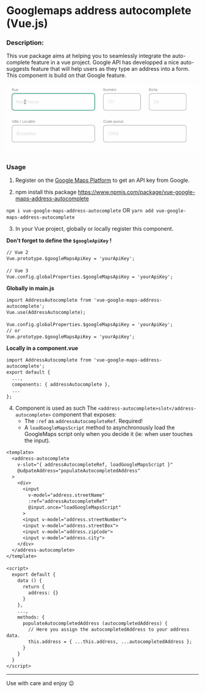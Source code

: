 # Googlemaps address autocomplete (Vue.js)

### Description:
This vue package aims at helping you to seamlessly integrate the auto-complete feature in a vue project.
Google API has developped a nice auto-suggests feature that will help users as they type an address into a form.
This component is build on that Google feature.

![Demo](./assets/google-maps-address-autocomplete-demo.gif)

### Usage
1. Register on the [Google Maps Platform](https://developers.google.com/maps/documentation/javascript/places-autocomplete) to get an API key from Google.

2. npm install this package
https://www.npmjs.com/package/vue-google-maps-address-autocomplete

```npm i vue-google-maps-address-autocomplete```
OR
```yarn add vue-google-maps-address-autocomplete```

3. In your Vue project, globally or locally register this component.

  **Don't forget to define the `$googleApiKey` !**
  ```
  // Vue 2
  Vue.prototype.$googleMapsApiKey = 'yourApiKey';

  // Vue 3
  Vue.config.globalProperties.$googleMapsApiKey = 'yourApiKey';
  ```

  **Globally in main.js**
  ```
  import AddressAutocomplete from 'vue-google-maps-address-autocomplete';
  Vue.use(AddressAutocomplete);

  Vue.config.globalProperties.$googleMapsApiKey = 'yourApiKey';
  // or
  Vue.prototype.$googleMapsApiKey = 'yourApiKey';
  ```

  **Locally in a component.vue**
  ```
  import AddressAutocomplete from 'vue-google-maps-address-autocomplete';
  export default {
    ...,
    components: { addressAutocomplete },
    ...
  };
  ```

4. Component is used as such
  The `<address-autocomplete>slot</address-autocomplete>` component that exposes:
    - The `:ref` as `addressAutocompleteRef`. Required!
    - A `loadGoogleMapsScript` method to asynchronously load the GoogleMaps script only when you decide it (ie: when user touches the input).
  ```
  <template>
    <address-autocomplete
      v-slot="{ addressAutocompleteRef, loadGoogleMapsScript }"
      @udpateAddress="populateAutocompletedAddress"
    >
      <div>
        <input
          v-model="address.streetName"
          :ref="addressAutocompleteRef"
          @input.once="loadGoogleMapsScript"
        >
        <input v-model="address.streetNumber">
        <input v-model="address.streetBox">
        <input v-model="address.zipCode">
        <input v-model="address.city">
      </div>
    </address-autocomplete>
  </template>

  <script>
    export default {
      data () {
        return {
          address: {}
        }
      },
      ...,
      methods: {
        populateAutocompletedAddress (autocompletedAddress) {
          // Here you assign the autocompletedAddress to your address data.
          this.address = { ...this.address, ...autocompletedAddress };
        }
      }
    }
  </script>
  ```

___

Use with care and enjoy 😉
